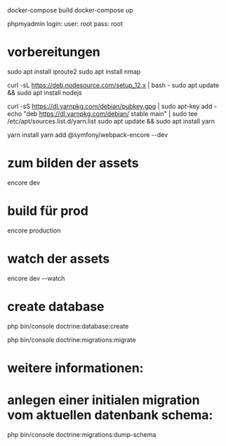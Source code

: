 docker-compose build
docker-compose up

phpmyadmin login:
user: root
pass: root

# vorbereitungen
sudo apt install iproute2
sudo apt install nmap

curl -sL https://deb.nodesource.com/setup_12.x | bash -
sudo apt update && sudo apt install nodejs

curl -sS https://dl.yarnpkg.com/debian/pubkey.gpg | sudo apt-key add -
echo "deb https://dl.yarnpkg.com/debian/ stable main" | sudo tee /etc/apt/sources.list.d/yarn.list
sudo apt update && sudo apt install yarn

yarn install
yarn add @symfony/webpack-encore --dev

# zum bilden der assets
encore dev

# build für prod
encore production

# watch der assets
encore dev --watch

# create database
php bin/console doctrine:database:create

php bin/console doctrine:migrations:migrate

# weitere informationen:
# anlegen einer initialen migration vom aktuellen datenbank schema:
php bin/console doctrine:migrations:dump-schema
